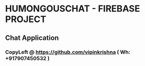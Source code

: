 # HUMONGOUSCHAT  - FIREBASE PROJECT

## Chat Application

### CopyLeft @ https://github.com/vipinkrishna ( Wh: +917907450532 )